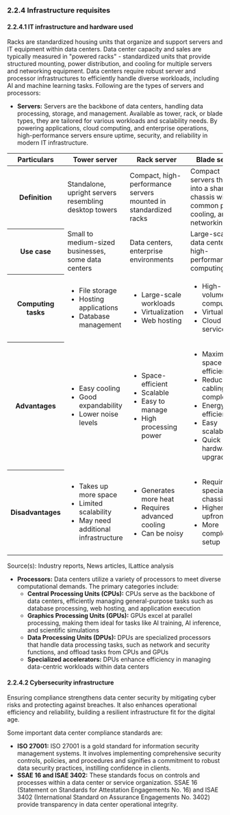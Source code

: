 ### 2.2.4 Infrastructure requisites

#### 2.2.4.1 IT infrastructure and hardware used

Racks are standardized housing units that organize and support servers and IT equipment within data centers. Data center capacity and sales are typically measured in "powered racks" - standardized units that provide structured mounting, power distribution, and cooling for multiple servers and networking equipment. Data centers require robust server and processor infrastructures to efficiently handle diverse workloads, including AI and machine learning tasks. Following are the types of servers and processors:

*   **Servers:** Servers are the backbone of data centers, handling data processing, storage, and management. Available as tower, rack, or blade types, they are tailored for various workloads and scalability needs. By powering applications, cloud computing, and enterprise operations, high-performance servers ensure uptime, security, and reliability in modern IT infrastructure.

<table><thead><tr><th>Particulars</th><th>Tower server</th><th>Rack server</th><th>Blade server</th></tr></thead><tbody><tr><th>Definition</th><td>Standalone, upright servers resembling desktop towers</td><td>Compact, high-performance servers mounted in standardized racks</td><td>Compact servers that fit into a shared chassis with common power, cooling, and networking</td></tr><tr><th>Use case</th><td>Small to medium-sized businesses, some data centers</td><td>Data centers, enterprise environments</td><td>Large-scale data centers, high-performance computing</td></tr><tr><th>Computing tasks</th><td><ul><li>File storage</li><li>Hosting applications</li><li>Database management</li></ul></td><td><ul><li>Large-scale workloads</li><li>Virtualization</li><li>Web hosting</li></ul></td><td><ul><li>High-volume computing</li><li>Virtualization</li><li>Cloud services</li></ul></td></tr><tr><th>Advantages</th><td><ul><li>Easy cooling</li><li>Good expandability</li><li>Lower noise levels</li></ul></td><td><ul><li>Space-efficient</li><li>Scalable</li><li>Easy to manage</li><li>High processing power</li></ul></td><td><ul><li>Maximum space efficiency</li><li>Reduced cabling complexity</li><li>Energy efficient</li><li>Easy scalability</li><li>Quick hardware upgrades</li></ul></td></tr><tr><th>Disadvantages</th><td><ul><li>Takes up more space</li><li>Limited scalability</li><li>May need additional infrastructure</li></ul></td><td><ul><li>Generates more heat</li><li>Requires advanced cooling</li><li>Can be noisy</li></ul></td><td><ul><li>Requires specialized chassis</li><li>Higher upfront cost</li><li>More complex setup</li></ul></td></tr></tbody></table>

Source(s): Industry reports, News articles, ILattice analysis

*   **Processors:** Data centers utilize a variety of processors to meet diverse computational demands. The primary categories include:
    -   **Central Processing Units (CPUs):** CPUs serve as the backbone of data centers, efficiently managing general-purpose tasks such as database processing, web hosting, and application execution
    -   **Graphics Processing Units (GPUs):** GPUs excel at parallel processing, making them ideal for tasks like AI training, AI inference, and scientific simulations
    -   **Data Processing Units (DPUs):** DPUs are specialized processors that handle data processing tasks, such as network and security functions, and offload tasks from CPUs and GPUs
    -   **Specialized accelerators:** DPUs enhance efficiency in managing data-centric workloads within data centers

#### 2.2.4.2 Cybersecurity infrastructure

Ensuring compliance strengthens data center security by mitigating cyber risks and protecting against breaches. It also enhances operational efficiency and reliability, building a resilient infrastructure fit for the digital age.

Some important data center compliance standards are:

*   **ISO 27001:** ISO 27001 is a gold standard for information security management systems. It involves implementing comprehensive security controls, policies, and procedures and signifies a commitment to robust data security practices, instilling confidence in clients.
*   **SSAE 16 and ISAE 3402:** These standards focus on controls and processes within a data center or service organization. SSAE 16 (Statement on Standards for Attestation Engagements No. 16) and ISAE 3402 (International Standard on Assurance Engagements No. 3402) provide transparency in data center operational integrity.